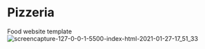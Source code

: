 # Pizzeria
Food website template
![screencapture-127-0-0-1-5500-index-html-2021-01-27-17_51_33](https://user-images.githubusercontent.com/14795838/106017345-085df380-60c9-11eb-95d8-b23d03fd6dcb.png)
